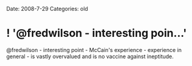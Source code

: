 Date: 2008-7-29
Categories: old

# ! '@fredwilson - interesting poin...'

@fredwilson - interesting point - McCain's experience - experience in general - is vastly overvalued and is no vaccine against ineptitude.
